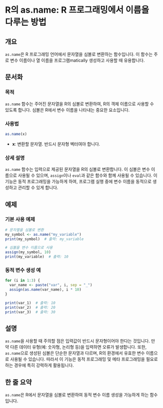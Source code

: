 <!--
Meta Description: # R의 as.name: R 프로그래밍에서 이름을 다루는 방법 ## 개요 `as.name`은 R 프로그래밍 언어에서 문자열을 심볼로 변환하는 함수입니다. 이 함수는 주로 변수 이름이나 열 이름을 프로그램matically 생성하고 사용할 때 유용합니다. ## 문서화 ##...
Meta Keywords: name, 문자열을, 심볼로, print, 이름을
-->

# R의 as.name: R 프로그래밍에서 이름을 다루는 방법

## 개요
`as.name`은 R 프로그래밍 언어에서 문자열을 심볼로 변환하는 함수입니다. 이 함수는 주로 변수 이름이나 열 이름을 프로그램matically 생성하고 사용할 때 유용합니다.

## 문서화
### 목적
`as.name` 함수는 주어진 문자열을 R의 심볼로 변환하여, R의 객체 이름으로 사용할 수 있도록 합니다. 심볼은 R에서 변수 이름을 나타내는 중요한 요소입니다.

### 사용법
```R
as.name(x)
```
- **x**: 변환할 문자열. 반드시 문자형 벡터여야 합니다.

### 상세 설명
`as.name` 함수는 입력으로 제공된 문자열을 R의 심볼로 변환합니다. 이 심볼은 변수 이름으로 사용될 수 있으며, `assign`이나 `eval`과 같은 함수와 함께 사용될 수 있습니다. 이 기능은 동적 프로그래밍을 가능하게 하여, 프로그램 실행 중에 변수 이름을 동적으로 생성하고 관리할 수 있게 합니다.

## 예제
### 기본 사용 예제
```R
# 문자열을 심볼로 변환
my_symbol <- as.name("my_variable")
print(my_symbol)  # 출력: my_variable

# 심볼을 변수 이름으로 사용
assign(my_symbol, 10)
print(my_variable)  # 출력: 10
```

### 동적 변수 생성 예
```R
for (i in 1:3) {
  var_name <- paste("var", i, sep = "_")
  assign(as.name(var_name), i * 10)
}

print(var_1)  # 출력: 10
print(var_2)  # 출력: 20
print(var_3)  # 출력: 30
```

## 설명
`as.name`을 사용할 때 주의할 점은 입력값이 반드시 문자형이어야 한다는 것입니다. 만약 다른 데이터 유형(예: 숫자형, 논리형 등)을 입력하면 오류가 발생합니다. 또한, `as.name`으로 생성된 심볼은 단순한 문자열과 다르며, R의 환경에서 유효한 변수 이름으로 사용될 수 있습니다. 따라서 이 기능은 동적 프로그래밍 및 메타 프로그래밍을 필요로 하는 경우에 특히 강력하게 활용됩니다.

## 한 줄 요약
`as.name`은 R에서 문자열을 심볼로 변환하여 동적 변수 이름 생성을 가능하게 하는 함수입니다.